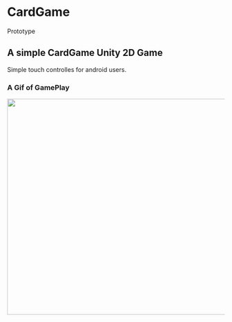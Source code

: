 # CardGame
Prototype
## A simple CardGame Unity 2D Game
Simple touch controlles for android users.

### A Gif of GamePlay
<img src="https://github.com/Anoop114/CardGame/blob/main/CardGame/Recordings/Record.gif" width="800" height="500">